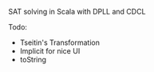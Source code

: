 SAT solving in Scala with DPLL and CDCL

Todo:
 - Tseitin's Transformation
 - Implicit for nice UI
 - toString
 